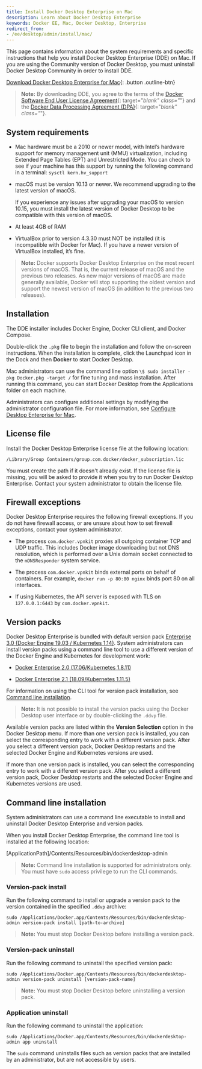 ```yaml
---
title: Install Docker Desktop Enterprise on Mac
description: Learn about Docker Desktop Enterprise
keywords: Docker EE, Mac, Docker Desktop, Enterprise
redirect_from:
- /ee/desktop/admin/install/mac/
---
```


This page contains information about the system requirements and specific instructions that help you install Docker Desktop Enterprise (DDE) on Mac. If you are using the Community version of Docker Desktop, you must uninstall Docker Desktop Community in order to install DDE.

[Download Docker Desktop Enterprise for Mac](https://download.docker.com/mac/enterprise/Docker.pkg){: .button .outline-btn}

> **Note:** By downloading DDE, you agree to the terms of the [Docker Software End User License Agreement](https://www.docker.com/legal/docker-software-end-user-license-agreement){: target="_blank" class="_"} and the [Docker Data Processing Agreement (DPA)](https://www.docker.com/legal/data-processing-agreement){: target="_blank" class="_"}.

## System requirements

- Mac hardware must be a 2010 or newer model, with Intel’s hardware support for memory management unit (MMU) virtualization, including Extended Page Tables (EPT) and Unrestricted Mode. You can check to see if your machine has this support by running the following command in a terminal: `sysctl kern.hv_support`

- macOS must be version 10.13 or newer. We recommend upgrading to the latest version of macOS.

    If you experience any issues after upgrading your macOS to version 10.15, you must install the latest version of Docker Desktop to be compatible with this version of macOS.

- At least 4GB of RAM

- VirtualBox prior to version 4.3.30 must NOT be installed (it is incompatible with Docker for Mac). If you have a newer version of VirtualBox installed, it’s fine.

> **Note:** Docker supports Docker Desktop Enterprise on the most recent versions of macOS. That is, the current release of macOS and the previous two releases. As new major versions of macOS are made generally available, Docker will stop supporting the oldest version and support the newest version of macOS (in addition to the previous two releases).

## Installation

The DDE installer includes Docker Engine, Docker CLI client, and Docker Compose.

Double-click the `.pkg` file to begin the installation and follow the on-screen instructions. When the installation is complete, click the Launchpad icon in the Dock and then **Docker** to start Docker Desktop.

Mac administrators can use the command line option `\$ sudo installer -pkg Docker.pkg -target /` for fine tuning and mass installation. After running this command, you can start Docker Desktop from the Applications folder on each machine.

Administrators can configure additional settings by modifying the administrator configuration file. For more information, see [Configure Desktop Enterprise for Mac](/desktop/enterprise/admin/configure/mac-admin).

## License file

Install the Docker Desktop Enterprise license file at the following location:

`/Library/Group Containers/group.com.docker/docker_subscription.lic`

You must create the path if it doesn't already exist. If the license file is missing, you will be asked to provide it when you try to run Docker Desktop Enterprise. Contact your system administrator to obtain the license file.

## Firewall exceptions

Docker Desktop Enterprise requires the following firewall exceptions. If you do not have firewall access, or are unsure about how to set firewall exceptions, contact your system administrator.

- The process `com.docker.vpnkit` proxies all outgoing container TCP and
    UDP traffic. This includes Docker image downloading but not DNS
    resolution, which is performed over a Unix domain socket connected
    to the `mDNSResponder` system service.

- The process `com.docker.vpnkit` binds external ports on behalf of
    containers. For example, `docker run -p 80:80 nginx` binds port 80 on all
    interfaces.

- If using Kubernetes, the API server is exposed with TLS on
    `127.0.0.1:6443` by `com.docker.vpnkit`.

## Version packs

Docker Desktop Enterprise is bundled with default version pack [Enterprise 3.0 (Docker Engine 19.03 / Kubernetes 1.14)](https://download.docker.com/mac/enterprise/enterprise-3.0.ddvp). System administrators can install version packs using a command line tool to use a different version of the Docker Engine and Kubernetes for development work:

- [Docker Enterprise 2.0 (17.06/Kubernetes 1.8.11)](https://download.docker.com/mac/enterprise/enterprise-2.0.ddvp)

- [Docker Enterprise 2.1 (18.09/Kubernetes 1.11.5)](https://download.docker.com/mac/enterprise/enterprise-2.1.ddvp)

For information on using the CLI tool for version pack installation, see [Command line installation](#command-line-installation).

> **Note:** It is not possible to install the version packs using the Docker Desktop user interface or by double-clicking the `.ddvp` file.

Available version packs are listed within the **Version Selection** option in the Docker Desktop menu. If more than one version pack is installed, you can select the corresponding entry to work with a different version pack. After you select a different version pack, Docker Desktop restarts and the selected Docker Engine and Kubernetes versions are used.

If more than one version pack is installed, you can select the corresponding entry to work with a different version pack. After you select a different version pack, Docker Desktop restarts and the selected Docker Engine and Kubernetes versions are used.

## Command line installation

System administrators can use a command line executable to install and uninstall Docker Desktop Enterprise and version packs.

When you install Docker Desktop Enterprise, the command line tool is installed at the following location:

[ApplicationPath]/Contents/Resources/bin/dockerdesktop-admin

>**Note:** Command line installation is supported for administrators only. You must have `sudo` access privilege to run the CLI commands.

### Version-pack install

Run the following command to install or upgrade a version pack to the version contained in the specified `.ddvp` archive:

    sudo /Applications/Docker.app/Contents/Resources/bin/dockerdesktop-admin version-pack install [path-to-archive]

 >**Note:** You must stop Docker Desktop before installing a version pack.

### Version-pack uninstall

 Run the following command to uninstall the specified version pack:

    sudo /Applications/Docker.app/Contents/Resources/bin/dockerdesktop-admin version-pack uninstall [version-pack-name]

>**Note:** You must stop Docker Desktop before uninstalling a version pack.

### Application uninstall

Run the following command to uninstall the application:

    sudo /Applications/Docker.app/Contents/Resources/bin/dockerdesktop-admin app uninstall

The `sudo` command uninstalls files such as version packs that are installed by an administrator, but are not accessible by users.
